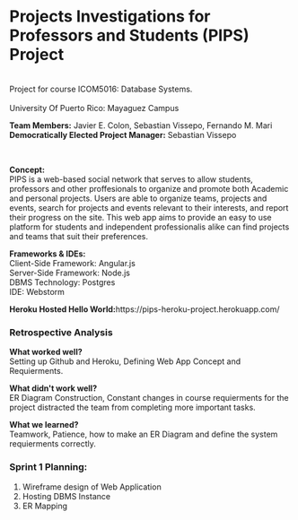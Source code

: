 # Projects Investigations for Professors and Students (PIPS) Project
<br>Project for course ICOM5016: Database Systems.</br>
<br>University Of Puerto Rico: Mayaguez Campus</br>
<p><b>Team Members:</b> Javier E. Colon, Sebastian Vissepo, Fernando M. Mari<br>
<b>Democratically Elected Project Manager:</b> Sebastian Vissepo</p><br>
<p><b>Concept:</b><br>PIPS is a web-based social network that serves to allow students, professors and other proffesionals to organize and promote both Academic and personal projects. Users are able to organize teams, projects and events, search for projects and events relevant to their interests, and report their progress on the site. This web app aims to provide an easy to use platform for students and independent professionalis alike can find projects and teams that suit their preferences.</p>

<p><b>Frameworks & IDEs:</b><br>Client-Side Framework: Angular.js<br>Server-Side Framework: Node.js<br>DBMS Technology: Postgres <br>IDE: Webstorm</p>
<p><b>Heroku Hosted Hello World:</b>https://pips-heroku-project.herokuapp.com/</p>
<h3>Retrospective Analysis </h3>
<p><b>What worked well? </b> <br> Setting up Github and Heroku, Defining Web App Concept and Requierments. </br></p>
<p><b>What didn't work well? </b> <br>ER Diagram Construction, Constant changes in course requierments for the project distracted the team from completing more important tasks. </br></p>
<p><b>What we learned? </b> <br> Teamwork, Patience, how to make an ER Diagram and define the system requierments correctly. </br><p> 
<h3>Sprint 1 Planning:</h3> 
<ol>
<li>Wireframe design of Web Application</li>
<li>Hosting DBMS Instance</li>
<li>ER Mapping</li>
</ol>
</br></p> 

